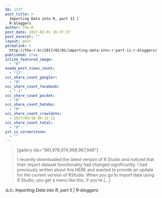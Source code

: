 ```yaml
---
ID: 1137
post_title: >
  Importing Data into R, part II |
  R-bloggers
author: The-R
post_date: 2017-02-01 16:37:37
post_excerpt: ""
layout: post
permalink: >
  http://the-r.kr/2017/02/01/importing-data-into-r-part-ii-r-bloggers/
published: true
inline_featured_image:
  - "0"
avada_post_views_count:
  - "12"
scc_share_count_google+:
  - "0"
scc_share_count_facebook:
  - "-1"
scc_share_count_pocket:
  - "0"
scc_share_count_hatebu:
  - "0"
scc_share_count_crawldate:
  - 2017/04/18 08:15:12
scc_share_count_total:
  - "0"
yst_is_cornerstone:
  - ""
---
```

<blockquote>[gallery ids="981,978,974,968,967,946"]

I recently downloaded the latest version of R Studio and noticed that their import dataset functionality had changed significantly. I had previously written about this HERE and wanted to provide an update for the current version of RStudio. When you go to import data using R Studio, you get a menu like this. If you’re […]</blockquote>

소스: <em>Importing Data into R, part II | R-bloggers</em>